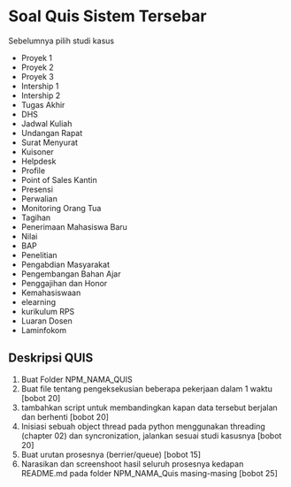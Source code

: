 # Soal Quis Sistem Tersebar

Sebelumnya pilih studi kasus

- Proyek 1
- Proyek 2
- Proyek 3
- Intership 1
- Intership 2
- Tugas Akhir
- DHS
- Jadwal Kuliah
- Undangan Rapat
- Surat Menyurat
- Kuisoner
- Helpdesk
- Profile
- Point of Sales Kantin
- Presensi
- Perwalian
- Monitoring Orang Tua
- Tagihan
- Penerimaan Mahasiswa Baru
- Nilai
- BAP
- Penelitian
- Pengabdian Masyarakat
- Pengembangan Bahan Ajar
- Penggajihan dan Honor
- Kemahasiswaan
- elearning
- kurikulum RPS
- Luaran Dosen
- Laminfokom

## Deskripsi QUIS

1. Buat Folder NPM_NAMA_QUIS
2. Buat file tentang pengeksekusian beberapa pekerjaan dalam 1 waktu [bobot 20]
3. tambahkan script untuk membandingkan kapan data tersebut berjalan dan berhenti [bobot 20]
4. Inisiasi sebuah object thread pada python menggunakan threading (chapter 02) dan syncronization, jalankan sesuai studi kasusnya [bobot 20]
5. Buat urutan prosesnya (berrier/queue) [bobot 15]
6. Narasikan dan screenshoot hasil seluruh prosesnya kedapan README.md pada folder NPM_NAMA_Quis masing-masing [bobot 25]

